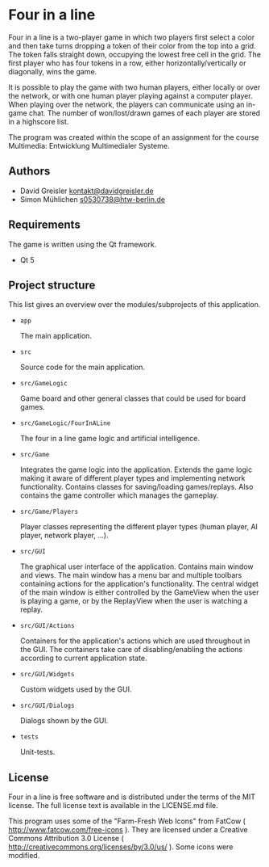 Four in a line
============
Four in a line is a two-player game in which two players first select a color and then take turns dropping a token
of their color from the top into a grid. The token falls straight down, occupying the
lowest free cell in the grid. The first player who has four tokens in a row, either
horizontally/vertically or diagonally, wins the game.

It is possible to play the game with two human players, either locally or over the network, or with
one human player playing against a computer player. When playing over the network, the players can
communicate using an in-game chat. The number of won/lost/drawn games of each player are stored in
a highscore list.

The program was created within the scope of an assignment for the course Multimedia: Entwicklung Multimedialer Systeme.

Authors
-------
* David Greisler <kontakt@davidgreisler.de>
* Simon Mühlichen <s0530738@htw-berlin.de>

Requirements
------------
The game is written using the Qt framework.

* Qt 5

Project structure
-----------------
This list gives an overview over the modules/subprojects of this application.

* `app`
      
  The main application.

* `src`
    
  Source code for the main application.

* `src/GameLogic`

  Game board and other general classes that could be used for board games.

* `src/GameLogic/FourInALine`

  The four in a line game logic and artificial intelligence.

* `src/Game`

  Integrates the game logic into the application. Extends the game logic making
  it aware of different player types and implementing network functionality.
  Contains classes for saving/loading games/replays. Also contains the game controller
  which manages the gameplay.

* `src/Game/Players`

  Player classes representing the different player types (human player, AI player,
  network player, ...).
   
* `src/GUI`

  The graphical user interface of the application. Contains main window and views.
  The main window has a menu bar and multiple toolbars containing actions for the 
  application's functionality. The central widget of the main window is either controlled
  by the GameView when the user is playing a game, or by the ReplayView when
  the user is watching a replay.

* `src/GUI/Actions`

  Containers for the application's actions which are used throughout in the GUI. The
  containers take care of disabling/enabling the actions according to current application
  state.

* `src/GUI/Widgets`

  Custom widgets used by the GUI.
    
* `src/GUI/Dialogs`
      
  Dialogs shown by the GUI.

* `tests`

  Unit-tests.

License
-------
Four in a line is free software and is distributed under the terms of the MIT license. The full license text is available in the LICENSE.md file.

This program uses some of the "Farm-Fresh Web Icons" from FatCow ( http://www.fatcow.com/free-icons ).
They are licensed under a Creative Commons Attribution 3.0 License ( http://creativecommons.org/licenses/by/3.0/us/ ).
Some icons were modified.
